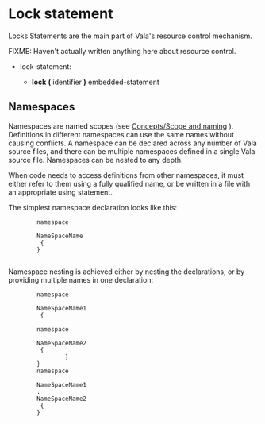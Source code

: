 

Lock statement
==============

Locks Statements are the main part of Vala's resource control mechanism.

FIXME: Haven't actually written anything here about resource control.

-   lock-statement:

    -   **lock** **(** identifier **)** embedded-statement


Namespaces
----------

Namespaces are named scopes (see [Concepts/Scope and naming](http://wiki.gnome.org/action/show/Projects/Vala/Manual/Export/Vala/Manual/Concepts#Scope_and_naming)
). Definitions in different namespaces can use the same names without causing conflicts. A namespace can be declared across any number of Vala source files, and there can be multiple namespaces defined in a single Vala source file. Namespaces can be nested to any depth.

When code needs to access definitions from other namespaces, it must either refer to them using a fully qualified name, or be written in a file with an appropriate using statement.

The simplest namespace declaration looks like this:

``` {.vala}
        namespace
         
        NameSpaceName
         {
        }
      
```

Namespace nesting is achieved either by nesting the declarations, or by providing multiple names in one declaration:

``` {.vala}
        namespace
         
        NameSpaceName1
         {
                
        namespace
         
        NameSpaceName2
         {
                }
        }
        namespace
         
        NameSpaceName1
        .
        NameSpaceName2
         {
        }
      
```


